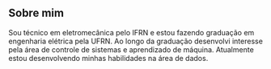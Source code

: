 ## Sobre mim
Sou técnico em eletromecânica pelo IFRN e estou fazendo graduação em engenharia elétrica pela UFRN. Ao longo da graduação desenvolvi interesse pela área de controle de sistemas e aprendizado de máquina. Atualmente estou desenvolvendo minhas habilidades na área de dados.